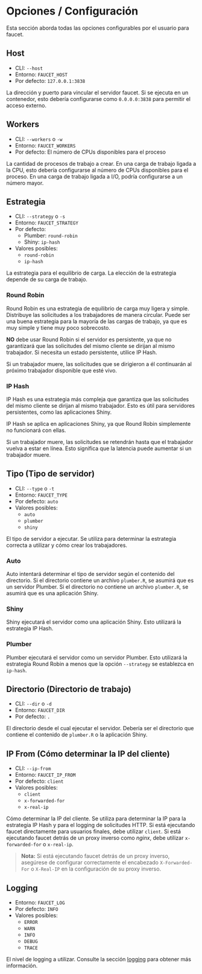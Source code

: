 # Opciones / Configuración

Esta sección aborda todas las opciones configurables por el usuario para
faucet.

## Host

- CLI: `--host`
- Entorno: `FAUCET_HOST`
- Por defecto: `127.0.0.1:3838`

La dirección y puerto para vincular el servidor faucet. Si se ejecuta en un
contenedor, esto debería configurarse como `0.0.0.0:3838` para permitir el
acceso externo.

## Workers

- CLI: `--workers` o `-w`
- Entorno: `FAUCET_WORKERS`
- Por defecto: El número de CPUs disponibles para el proceso

La cantidad de procesos de trabajo a crear. En una carga de trabajo ligada a la
CPU, esto debería configurarse al número de CPUs disponibles para el proceso.
En una carga de trabajo ligada a I/O, podría configurarse a un número mayor.

## Estrategia

- CLI: `--strategy` o `-s`
- Entorno: `FAUCET_STRATEGY`
- Por defecto:
    - Plumber: `round-robin`
    - Shiny: `ip-hash`
- Valores posibles:
    - `round-robin`
    - `ip-hash`

La estrategia para el equilibrio de carga. La elección de la estrategia depende
de su carga de trabajo.

### Round Robin

Round Robin es una estrategia de equilibrio de carga muy ligera y simple.
Distribuye las solicitudes a los trabajadores de manera circular. Puede ser una
buena estrategia para la mayoría de las cargas de trabajo, ya que es muy simple
y tiene muy poco sobrecosto.

**NO** debe usar Round Robin si el servidor es persistente, ya que no
garantizará que las solicitudes del mismo cliente se dirijan al mismo
trabajador. Si necesita un estado persistente, utilice IP Hash.

Si un trabajador muere, las solicitudes que se dirigieron a él continuarán al
próximo trabajador disponible que esté vivo.

### IP Hash

IP Hash es una estrategia más compleja que garantiza que las solicitudes del
mismo cliente se dirijan al mismo trabajador. Esto es útil para servidores
persistentes, como las aplicaciones Shiny.

IP Hash se aplica en aplicaciones Shiny, ya que Round Robin simplemente no
funcionará con ellas.

Si un trabajador muere, las solicitudes se retendrán hasta que el trabajador
vuelva a estar en línea. Esto significa que la latencia puede aumentar si un
trabajador muere.

## Tipo (Tipo de servidor)

- CLI: `--type` o `-t`
- Entorno: `FAUCET_TYPE`
- Por defecto: `auto`
- Valores posibles:
    - `auto`
    - `plumber`
    - `shiny`

El tipo de servidor a ejecutar. Se utiliza para determinar la estrategia
correcta a utilizar y cómo crear los trabajadores.

### Auto

Auto intentará determinar el tipo de servidor según el contenido del
directorio. Si el directorio contiene un archivo `plumber.R`, se asumirá que es
un servidor Plumber. Si el directorio no contiene un archivo `plumber.R`, se
asumirá que es una aplicación Shiny.

### Shiny

Shiny ejecutará el servidor como una aplicación Shiny. Esto utilizará la
estrategia IP Hash.

### Plumber

Plumber ejecutará el servidor como un servidor Plumber. Esto utilizará la
estrategia Round Robin a menos que la opción `--strategy` se establezca en
`ip-hash`.

## Directorio (Directorio de trabajo)

- CLI: `--dir` o `-d`
- Entorno: `FAUCET_DIR`
- Por defecto: `.`

El directorio desde el cual ejecutar el servidor. Debería ser el directorio que
contiene el contenido de `plumber.R` o la aplicación Shiny.

## IP From (Cómo determinar la IP del cliente)

- CLI: `--ip-from`
- Entorno: `FAUCET_IP_FROM`
- Por defecto: `client`
- Valores posibles:
    - `client`
    - `x-forwarded-for`
    - `x-real-ip`

Cómo determinar la IP del cliente. Se utiliza para determinar la IP para la
estrategia IP Hash y para el logging de solicitudes HTTP. Si está ejecutando
faucet directamente para usuarios finales, debe utilizar `client`. Si está
ejecutando faucet detrás de un proxy inverso como _nginx_, debe utilizar
`x-forwarded-for` o `x-real-ip`.

> **Nota:** Si está ejecutando faucet detrás de un proxy inverso, asegúrese
> de configurar correctamente el encabezado `X-Forwarded-For` o `X-Real-IP` en la
> configuración de su proxy inverso. 

## Logging

- Entorno: `FAUCET_LOG`
- Por defecto: `INFO`
- Valores posibles:
    - `ERROR`
    - `WARN`
    - `INFO`
    - `DEBUG`
    - `TRACE`

El nivel de logging a utilizar. Consulte la sección [logging](./logging.md)
para obtener más información.
